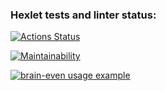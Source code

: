 ### Hexlet tests and linter status:
[![Actions Status](https://github.com/sayat-a/python-project-49/actions/workflows/hexlet-check.yml/badge.svg)](https://github.com/sayat-a/python-project-49/actions)

[![Maintainability](https://api.codeclimate.com/v1/badges/ea3fe633e82fcc866f94/maintainability)](https://codeclimate.com/github/sayat-a/python-project-49/maintainability)

[![brain-even usage example](https://asciinema.org/connect/91ad6b9a-90c1-47d3-8a3f-f1ccb072daf9)](https://asciinema.org/connect/91ad6b9a-90c1-47d3-8a3f-f1ccb072daf9)
